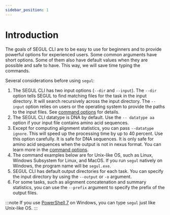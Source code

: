 ```yaml
---
sidebar_position: 1
---
```


# Introduction

The goals of SEGUL CLI are to be easy to use for beginners and to provide powerful options for experienced users. Some common arguments have short options. Some of them also have default values when they are possible and safe to have. This way, we will save time typing the commands.

Several considerations before using `segul`:

1. The SEGUL CLI has two input options (`--dir` and `--input`). The `--dir` option tells SEGUL to find matching files for the task in the input directory. It will search recursively across the input directory. The `--input` option relies on users or the operating system to provide the paths to the input files.  See [command options](./command_options) for details.
2. The SEGUL CLI datatype is DNA by default. Use the `-- datatype aa` option if your input file contains amino acid sequences.
3. Except for computing alignment statistics, you can pass `--datatype ignore`. This will speed up the processing time by up to 40 percent. Use this option carefully. It is safe for DNA sequences. It is only safe for amino acid sequences when the output is not in nexus format. You can learn more in the [command options](./command_options#data-types).
4. The command examples below are for Unix-like OS, such as Linux, Windows Subsystem for Linux, and MacOS. If you run `segul` natively on Windows, the program name will be `segul.exe`.
5. SEGUL CLI has default output directories for each task. You can specify the input directory by using the `--output` or `-o` argument.
6. For some tasks, such as alignment concatenation and summary statistics, you can use the `--prefix` argument to specify the prefix of the output files.

:::note
If you use [PowerShell 7](https://learn.microsoft.com/en-us/powershell/scripting/install/installing-powershell-on-windows?view=powershell-7.4) on Windows, you can type `segul` just like Unix-like OS.
:::
